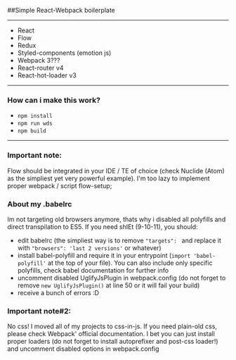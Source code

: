 ##Simple React-Webpack boilerplate

---
*  React
*  Flow
*  Redux
*  Styled-components (emotion js)
*  Webpack 3???
*  React-router v4
*  React-hot-loader v3
---

### How can i make this work?

*  `npm install`
*  `npm run wds`
*  `npm build`

---

### Important note:

Flow should be integrated in your IDE / TE of choice (check Nuclide (Atom) as the simpliest yet very powerful example). I'm too lazy to implement proper webpack / script flow-setup;

### About my .babelrc

Im not targeting old browsers anymore, thats why i disabled all polyfills and direct transpilation to ES5. If you need shIEt (9-10-11), you should:

*  edit babelrc (the simpliest way is to remove `"targets": ` and replace it with `"browsers": 'last 2 versions'` or whatever)
*  install babel-polyfill and require it in your entrypoint (`import 'babel-polyfill'` at the top of your file). You can also include only specific polyfills, check babel documentation for further info
*  uncomment disabled UglifyJsPlugin in webpack.config (do not forget to remove `new UglifyJsPlugin()` at line 50 or it will fail your build)
*  receive a bunch of errors :D

### Important note#2:

No css! I moved all of my projects to css-in-js. If you need plain-old css, please check Webpack' official documentation.
I bet you can just install proper loaders (do not forget to install autoprefixer and post-css loader!) and uncomment disabled options in webpack.config
